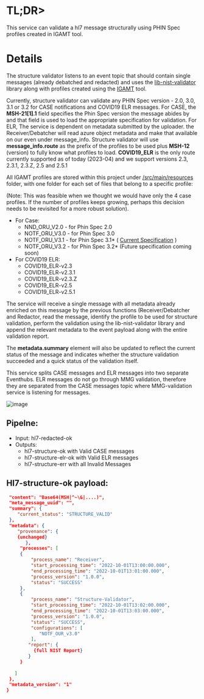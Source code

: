 # TL;DR>

This service can validate a hl7 message structurally using PHIN Spec profiles created in IGAMT tool.

# Details

The structure validator listens to an event topic that should contain single messages (already debatched and redacted) and uses the [lib-nist-validator](https://github.com/CDCgov/data-exchange-hl7/blob/develop/local_libs/lib-nist-validator/readme.md) library along with profiles created using the [IGAMT](https://hl7v2.igamt-2.nist.gov/home) tool.

Currently, structure validator can validate any PHIN Spec version - 2.0, 3.0, 3.1 or 3.2 for CASE notifications and COVID19 ELR messages.
For CASE, the **MSH-21[1].1** field specifies the Phin Spec version the message abides by and that field is used to load the appropriate specification for validation.
For ELR, The service is dependent on metadata submitted by the uploader. the Receiver/Debatcher will read azure object metadata and make that available on our even under message_info. Structure validator will use **message_info.route** as the prefix of the profiles to be used plus **MSH-12** (version) to fully know what profiles to load. **COVID19_ELR** is the only route currently supported as of today (2023-04) and we support versions 2.3, 2.3.1, 2.3.Z, 2.5 and 2.5.1

All IGAMT profiles are stored within this project under [/src/main/resources](https://github.com/CDCgov/data-exchange-hl7/tree/develop/fns-hl7-pipeline/fn-structure-validator/src/main/resources) folder, with one folder for each set of files that belong to a specific profile:

(Note: This was feasible when we thought we would have only the 4 case profiles. If the number of profiles keeps growing, perhaps this decision needs to be revisited for a more robust solution).

* For Case:
	* NND_ORU_V2.0 - for Phin Spec 2.0
	* NOTF_ORU_V3.0 - for Phin Spec 3.0
	* NOTF_ORU_V3.1 - for Phin Spec 3.1* ( [Current Specification](https://ndc.services.cdc.gov/wp-content/uploads/PHIN_Messaging_Specification_for_Case_Notification_v3-1-1_20210805.docx) )
	* NOTF_ORU_V3.2 - for Phin Spec 3.2* (Future specification coming soon)
* For COVID19 ELR:
	* COVID19_ELR-v2.3 
	* COVID19_ELR-v2.3.1
	* COVID19_ELR-v2.3.Z
	* COVID19_ELR-v2.5
	* COVID19_ELR-v2.5.1


The service will receive a single message with all metadata already enriched on this message by the previous functions (Receiver/Debatcher and Redactor, read the message, identify the profile to be used for structure validation, perform the validation using the lib-nist-validator library and append the relevant metadata to the event payload along with the entire validation report.

The **metadata.summary** element will also be updated to reflect the current status of the message and indicates whether the structure validation succeeded and a quick status of the validation itself.

This service splits CASE messages and ELR messages into two separate Eventhubs. ELR messages do not go through MMG validation, therefore they are separated from the CASE messages topic where MMG-validation service is listening for messages.

![image](https://user-images.githubusercontent.com/3239945/233380847-1bef3d9b-21dd-414f-a856-78a59c5ee44f.png)

## Pipelne:

 - Input: hl7-redacted-ok 
 - Outputs: 
    - hl7-structure-ok with Valid CASE messages
    - hl7-structure-elr-ok with Valid ELR messages
    - hl7-structure-err with all Invalid Messages

## Hl7-structure-ok payload:

``` json
 "content": "Base64(MSH|^~\&|....)",
 "meta_message_uuid": "",
 "summary": {
    "current_status": "STRUCTURE_VALID"
 },
 "metadata": {
    "provenance": {
	{unchanged}
       },
     "processes": [
	 {
		 "process_name": "Receiver",
		 "start_processing_time": "2022-10-01T13:00:00.000",
		 "end_processing_time": "2022-10-01T13:01:00.000",
		 "process_version": "1.0.0",
		 "status": "SUCCESS"
	 },
	 {
		 "process_name": "Structure-Validator",
		 "start_processing_time": "2022-10-01T13:02:00.000",
		 "end_processing_time": "2022-10-01T13:03:00.000",
		 "process_version": "1.0.0",
		 "status": "SUCCESS",
		 "configurations": [
		 	"NOTF_OUR_v3.0"
		 ],
		"report": {
		  {full NIST Report}
		}
	 }
	
   ]
 },
 "metadata_version": "1"
}

```


